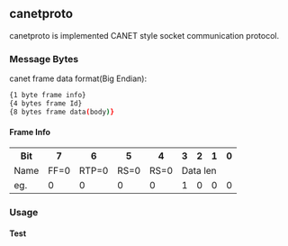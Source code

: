 ## canetproto 
canetproto is implemented CANET style socket communication protocol.
### Message Bytes
canet frame data format(Big Endian):

```sh
{1 byte frame info}
{4 bytes frame Id}
{8 bytes frame data(body)}
```

#### Frame Info
<table>
 <tr>
    <th>Bit</th>
    <th>7</th>
    <th>6</th>
    <th>5</th>
    <th>4</th>
    <th>3</th>
    <th>2</th>
    <th>1</th>
    <th>0</th>
  </tr>
  <tr>
    <td>Name</td>
    <td>FF=0</td>
    <td>RTP=0</td>
    <td>RS=0</td>
    <td>RS=0</td>
    <td colspan="4">Data len</td>
  </tr>
  <tr>
    <td>eg.</td>
    <td>0</td>
    <td>0</td>
    <td>0</td>
    <td>0</td>
    <td>1</td>
    <td>0</td>
    <td>0</td>
    <td>0</td>
  </tr>
</table>
 

### Usage



#### Test
 
